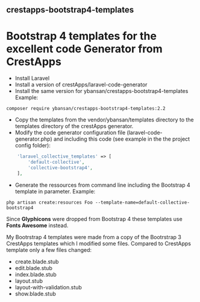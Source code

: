 ## crestapps-bootstrap4-templates

# Bootstrap 4 templates for the excellent code Generator from CrestApps

* Install Laravel
* Install a version of crestApps/laravel-code-generator
* Install the same version for ybansan/crestapps-bootstrap4-templates
Example:
```
composer require ybansan/crestapps-bootstrap4-templates:2.2
```
* Copy the templates from the vendor/ybansan/templates directory to the templates directory of the crestApps generator.
* Modify the code generator configuration file (laravel-code-generator.php) and including this code (see example in the the project config folder):
```php
    'laravel_collective_templates' => [
        'default-collective',
        'collective-bootstrap4',
    ],
```
* Generate the ressources from command line including the Bootstrap 4 template in parameter.
Example:
```
php artisan create:resources Foo --template-name=default-collective-bootstrap4
```	
Since **Glyphicons** were dropped from Bootstrap 4 these templates use **Fonts Awesome** instead.

My Bootrstrap 4 templates were made from a copy of the Bootrstrap 3 CrestApps templates which I modified some files.
Compared to CrestApps template only a few files changed:
* create.blade.stub
* edit.blade.stub
* index.blade.stub
* layout.stub
* layout-with-validation.stub
* show.blade.stub
